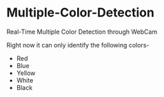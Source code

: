 # Multiple-Color-Detection
Real-Time Multiple Color Detection through WebCam   

Right now it can only identify the following colors-
* Red
* Blue
* Yellow
* White
* Black

